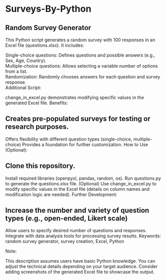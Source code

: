 # Surveys-By-Python

## Random Survey Generator  
This Python script generates a random survey with 100 responses in an Excel file (questions.xlsx). It includes:  

Single-choice questions: Defines questions and possible answers (e.g., Sex, Age, Country).  
Multiple-choice questions: Allows selecting a variable number of options from a list.  
Randomization: Randomly chooses answers for each question and survey response.  
Additional Script:

change_in_excel.py demonstrates modifying specific values in the generated Excel file.
Benefits:

## Creates pre-populated surveys for testing or research purposes.
Offers flexibility with different question types (single-choice, multiple-choice)
Provides a foundation for further customization.
How to Use (Optional):

## Clone this repository.
Install required libraries (openpyxl, pandas, random, os).
Run questions.py to generate the questions.xlsx file.
(Optional) Use change_in_excel.py to modify specific values in the Excel file (details on column names and modification logic are needed).
Further Development:

## Increase the number and variety of question types (e.g., open-ended, Likert scale)
Allow users to specify desired number of questions and responses.
Integrate with data analysis tools for processing survey results.
Keywords: random survey generator, survey creation, Excel, Python

Note:

This description assumes users have basic Python knowledge. You can adjust the technical details depending on your target audience.
Consider adding screenshots of the generated Excel file to showcase the output.
